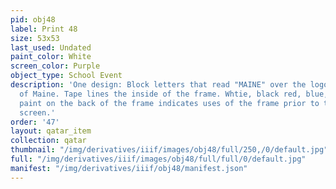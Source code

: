 ```yaml
---
pid: obj48
label: Print 48
size: 53x53
last_used: Undated
paint_color: White
screen_color: Purple
object_type: School Event
description: 'One design: Block letters that read "MAINE" over the logo from the University
  of Maine. Tape lines the inside of the frame. Whtie, black red, blue, and green
  paint on the back of the frame indicates uses of the frame prior to the current
  screen.'
order: '47'
layout: qatar_item
collection: qatar
thumbnail: "/img/derivatives/iiif/images/obj48/full/250,/0/default.jpg"
full: "/img/derivatives/iiif/images/obj48/full/full/0/default.jpg"
manifest: "/img/derivatives/iiif/obj48/manifest.json"
---
```


